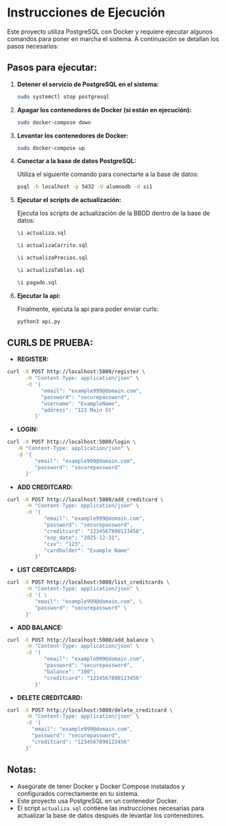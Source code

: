 # Instrucciones de Ejecución

Este proyecto utiliza PostgreSQL con Docker y requiere ejecutar algunos comandos para poner en marcha el sistema. A continuación se detallan los pasos necesarios:

## Pasos para ejecutar:

1. **Detener el servicio de PostgreSQL en el sistema:**

   ```bash
   sudo systemctl stop postgresql
   ```

2. **Apagar los contenedores de Docker (si están en ejecución):**

   ```bash
   sudo docker-compose down
   ```

3. **Levantar los contenedores de Docker:**

   ```bash
   sudo docker-compose up
   ```

4. **Conectar a la base de datos PostgreSQL:**

   Utiliza el siguiente comando para conectarte a la base de datos:

   ```bash
   psql -h localhost -p 5432 -U alumnodb -d si1
   ```

5. **Ejecutar el scripts de actualización:**

   Ejecuta los scripts de actualización de la BBDD dentro de la base de datos:

   ```bash
   \i actualiza.sql

   \i actualizaCarrito.sql

   \i actualizaPrecios.sql

   \i actualizaTablas.sql

   \i pagado.sql
   ```

6. **Ejecutar la api:**

   Finalmente, ejecuta la api para poder enviar curls:

   ```bash
   python3 api.py
   ```

## CURLS DE PRUEBA:

- **REGISTER:**

```bash
curl -X POST http://localhost:5080/register \
      -H "Content-Type: application/json" \
      -d '{
           "email": "example999@domain.com",
           "password": "securepassword",
           "username": "ExampleName",
           "address": "123 Main St"
         }'
```

- **LOGIN:**

```bash
curl -X POST http://localhost:5080/login \
   -H "Content-Type: application/json" \
   -d '{
         "email": "example999@domain.com",
         "password": "securepassword"
      }'
```

- **ADD CREDITCARD:**

```bash
curl -X POST http://localhost:5080/add_creditcard \
      -H "Content-Type: application/json" \
      -d '{
            "email": "example999@domain.com",
            "password": "securepassword",
            "creditcard": "1234567890123456",
            "exp_date": "2025-12-31",
            "cvv": "123",
            "cardholder": "Example Name"
         }'
```

- **LIST CREDITCARDS:**

```bash
curl -X POST http://localhost:5080/list_creditcards \
      -H "Content-Type: application/json" \
      -d '{ \
         "email": "example999@domain.com", \
         "password": "securepassword" \
      }'
```

- **ADD BALANCE:**

```bash
curl -X POST http://localhost:5080/add_balance \
      -H "Content-Type: application/json" \
      -d '{
            "email": "example999@domain.com",
            "password": "securepassword",
            "balance": "100",
            "creditcard": "1234567890123456"
         }'
```

- **DELETE CREDITCARD:**

```bash
curl -X POST http://localhost:5080/delete_creditcard \
      -H "Content-Type: application/json" \
      -d '{
        "email": "example999@domain.com",
        "password": "securepassword",
        "creditcard": "1234567890123456"
      }'
```

## Notas:

- Asegúrate de tener Docker y Docker Compose instalados y configurados correctamente en tu sistema.
- Este proyecto usa PostgreSQL en un contenedor Docker.
- El script `actualiza.sql` contiene las instrucciones necesarias para actualizar la base de datos después de levantar los contenedores.

```

```
